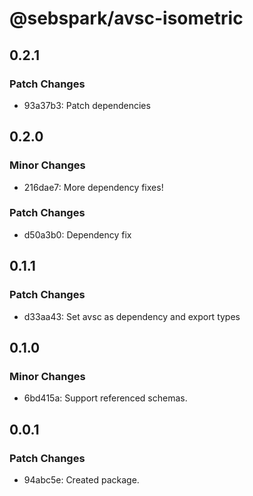 # @sebspark/avsc-isometric

## 0.2.1

### Patch Changes

- 93a37b3: Patch dependencies

## 0.2.0

### Minor Changes

- 216dae7: More dependency fixes!

### Patch Changes

- d50a3b0: Dependency fix

## 0.1.1

### Patch Changes

- d33aa43: Set avsc as dependency and export types

## 0.1.0

### Minor Changes

- 6bd415a: Support referenced schemas.

## 0.0.1

### Patch Changes

- 94abc5e: Created package.
